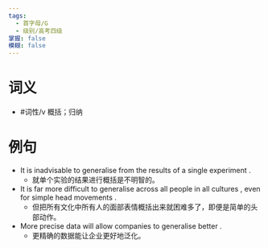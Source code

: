 ```yaml
---
tags:
  - 首字母/G
  - 级别/高考四级
掌握: false
模糊: false
---
```

# 词义
- #词性/v  概括；归纳
# 例句
- It is inadvisable to generalise from the results of a single experiment .
	- 就单个实验的结果进行概括是不明智的。
- It is far more difficult to generalise across all people in all cultures , even for simple head movements .
	- 但把所有文化中所有人的面部表情概括出来就困难多了，即便是简单的头部动作。
- More precise data will allow companies to generalise better .
	- 更精确的数据能让企业更好地泛化。
